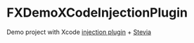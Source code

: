 # FXDemoXCodeInjectionPlugin

Demo project with Xcode [injection plugin](https://github.com/johnno1962/injectionforxcode) + [Stevia](https://github.com/s4cha/Stevia)
